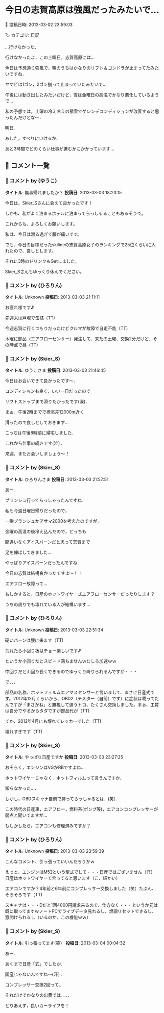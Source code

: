 # 今日の志賀高原は強風だったみたいで…

📅 投稿日時: 2013-03-02 23:59:03

🏷️ カテゴリ: [日記](cc4b5682fb7b8b144980957a978653fb0.md)

…行けなかった．


行けなかったよ．この土曜日，志賀高原には…





今日は予想通り強風で，朝のうちはかなりのリフト＆ゴンドラが止まってたみたいですね．


ヤケビは1ゴン，2ゴン揃って止まっていたみたいで…





午後には動き出したみたいだけど，雪は金曜日の高温でかなり悪化しているようで…


私の予想では，土曜の冷え冷えの積雪でゲレンデコンディションが改善すると思ったんだけどな～．





明日．


あした，すべりにいけるか．


あと3時間でどのくらい仕事が進むかにかかっています…

## 💬 コメント一覧

### 💬 コメント by (ゆうこ)
**タイトル**: 無事帰れましたか？
**投稿日**: 2013-03-03 18:23:15

今日は、Skier_Sさんに会えて良かったです！

しかも、私がよく泊まるホテルに泊まってらっしゃることもあるそうで。

これからも、よろしくお願いします。



私は、今日は滑る過ぎて腰が痛いです。

でも、今日の目標だったskilineの志賀高原女子のランキングで25位くらいに入れたので、良しとします。

それに3時のドリンクもGetしました。



Skier_Sさんもゆっくり休んでください。

### 💬 コメント by (ひろりん)
**タイトル**: Unknown
**投稿日**: 2013-03-03 21:11:11

お疲れ様です♪

先週末は戸塚で缶詰（TT)

今週志賀に行くつもりだったけどクルマが故障で自走不能（TT)

木曜に部品（エアフローセンサー）発注して、来たの土曜、交換2分だけど、その時点で昼（TT)

### 💬 コメント by (Skier_S)
**タイトル**: ゆうこさま
**投稿日**: 2013-03-03 21:46:45

今日はお会いできて良かったです～．

コンディションも良く，いい一日だったので

リフトストップまで滑りたかったです(涙)．



まぁ，午後2時までで標高差12000m近く

滑ったので良しとしておきます…



こっちは午後8時前に帰宅しました．

これから仕事の続きです(泣）．



来週，またお会いしましょう～！

### 💬 コメント by (Skier_S)
**タイトル**: ひろりんさま
**投稿日**: 2013-03-03 21:57:51

あー．

ブランシュ行ってらっしゃったんですね．

私も今週日曜日帰りだったので，

一瞬ブランシュかアサマ2000を考えたのですが，

金曜の高温の後冷え込んだので，どっちも

間違いなくアイスバーンだと思って志賀まで

足を伸ばしてきました…



やっぱりアイスバーンだったんですね．

今日の志賀は結構良かったですよ～！！



エアフロー故障って…

もしかすると，日産のホットワイヤー式エアフローセンサーだったりします？

うちの周りでも壊れている人が結構います…

### 💬 コメント by (ひろりん)
**タイトル**: Unknown
**投稿日**: 2013-03-03 22:51:34

硬いバーンは腰に来ます（TT)

荒れたら小回り板はチョー楽しいです♪

というか小回りだとスピード落ちませんｗむしろ加速ｗｗ

中回りだと山回り長くできるのでゆっくり降りられるんですが・・・

で、、、

部品の名称、ホットフィルムエアマスセンサーと言いまして、まさに日産式です。2012年12月くらいから、OBD2（テスター（自前）です）に症状は載ってたんですが「まさかね」と無視して違うトコ、たくさん交換しました。まぁ、工賃は自分でやるからタダですが部品代が（TT)

てか、2012年4月にも壊れてレッカーでした（TT)

壊れすぎです（TT)

### 💬 コメント by (Skier_S)
**タイトル**: やっぱり日産ですか
**投稿日**: 2013-03-03 23:27:25

おそらく，エンジンはVGかRBですよね…

ホットワイヤーじゃなく，ホットフィルムって言うんですか．

知らなかった…．



しかし，OBDスキャナ自前で持ってらっしゃるとは…(笑）．



この時代の日産車，エアフロー，燃料系(ポンプ等)，エアコンコンプレッサーが弱点と聞いてますが…

もしかしたら，エアコンも修理済みですか？

### 💬 コメント by (ひろりん)
**タイトル**: Unknown
**投稿日**: 2013-03-03 23:59:39

こんなコメント、引っ張っていいんだろうかｗ

えっと、エンジンはM52という型式でして・・・日産ではございません（汗）日産はホットワイヤーで合ってると思います（こ、細かい）

エアコンですか？4年前と6年前にコンプレッサー交換しました（笑）たぶん、そろそろです（TT)

スキャナは・・・Dだと1回4000円請求来るので、仕方なく・・・というか元は既に取ってますｗノートPCでライブデータ見れるし、燃調リセットできるし、窓開けられるし（いるのか、この機能ｗｗ）

### 💬 コメント by (Skier_S)
**タイトル**: 引っ張ってます(笑）
**投稿日**: 2013-03-04 00:04:32

あー．

あくまで日産「式」でしたか．

国産じゃないんですね～(汗）．



コンプレッサー交換2回って…

それだけでかなりの出費では．．．．



とりあえず，良いカーライフを！

